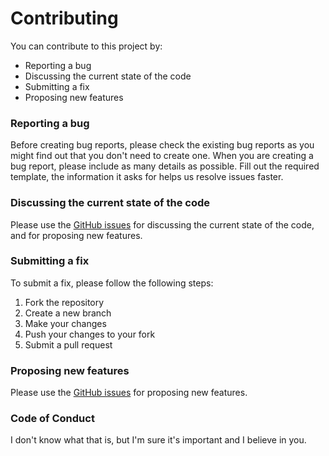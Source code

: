# Contributing

You can contribute to this project by:

- Reporting a bug
- Discussing the current state of the code
- Submitting a fix
- Proposing new features

### Reporting a bug

Before creating bug reports, please check the existing bug reports as you might find out that you don't need to create one. When you are creating a bug report, please include as many details as possible. Fill out the required template, the information it asks for helps us resolve issues faster.

### Discussing the current state of the code

Please use the [GitHub issues](https://github.com/it-2001/Ruda-parser/issues) for discussing the current state of the code, and for proposing new features.

### Submitting a fix

To submit a fix, please follow the following steps:

1. Fork the repository
2. Create a new branch
3. Make your changes
4. Push your changes to your fork
5. Submit a pull request

### Proposing new features

Please use the [GitHub issues](https://github.com/it-2001/Ruda-parser/issues) for proposing new features.

### Code of Conduct

I don't know what that is, but I'm sure it's important and I believe in you.